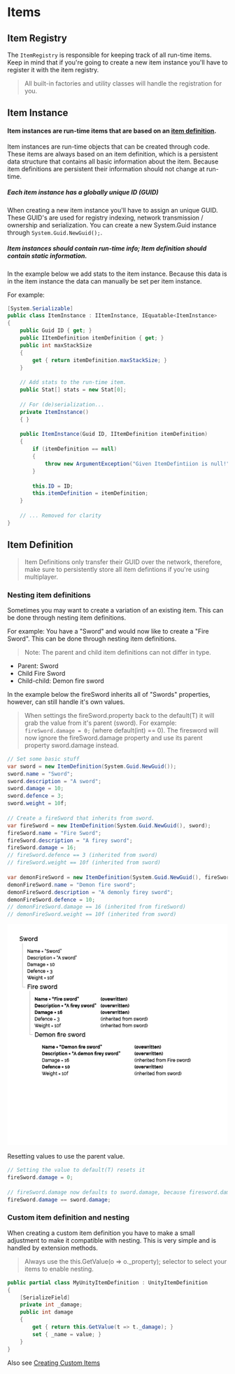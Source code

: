 # Items

## Item Registry
The ```ItemRegistry``` is responsible for keeping track of all run-time items.
Keep in mind that if you're going to create a new item instance you'll have to register
it with the item registry. 

> All built-in factories and utility classes will handle the registration for you.

## Item Instance

#### Item instances are run-time items that are based on an [item definition](#item-definition).
Item instances are run-time objects that can be created through code. These items are always
based on an item definition, which is a persistent data structure that contains all
basic information about the item. Because item definitions are persistent their information
should not change at run-time. 

##### Each item instance has a globally unique ID (GUID)
When creating a new item instance you'll have to assign an unique GUID. These GUID's are
used for registry indexing, network transmission / ownership and serialization.
You can create a new System.Guid instance through ```System.Guid.NewGuid();```.

##### Item instances should contain run-time info; Item definition should contain static information.
In the example below we add stats to the item instance.
Because this data is in the item instance the data can manually be set per item instance.

For example:
```csharp
[System.Serializable]
public class ItemInstance : IItemInstance, IEquatable<ItemInstance>
{
    public Guid ID { get; }
    public IItemDefinition itemDefinition { get; }
    public int maxStackSize
    {
        get { return itemDefinition.maxStackSize; } 
    }
    
    // Add stats to the run-time item.
    public Stat[] stats = new Stat[0];
    
    // For (de)serialization...
    private ItemInstance()
    { }
    
    public ItemInstance(Guid ID, IItemDefinition itemDefinition)
    {
        if (itemDefinition == null)
        {
            throw new ArgumentException("Given ItemDefintiion is null!");
        }
        
        this.ID = ID;
        this.itemDefinition = itemDefinition;
    }
    
    // ... Removed for clarity
}
```

## Item Definition

> Item Definitions only transfer their GUID over the network, therefore,
make sure to persistently store all item defintions if you're using multiplayer.

### Nesting item definitions
Sometimes you may want to create a variation of an existing item. This can be done through
nesting item definitions.

For example:
You have a "Sword" and would now like to create a "Fire Sword". This can be done through nesting item definitions.

> Note: The parent and child item definitions can not differ in type.

- Parent: Sword
- Child Fire Sword
- Child-child: Demon fire sword

In the example below the fireSword inherits all of "Swords" properties, however,
can still handle it's own values.

> When settings the fireSword.property back to the default(T) it will grab
the value from it's parent (sword).
For example:  ```fireSword.damage = 0;``` (where default(int) == 0). The firesword will now
ignore the fireSword.damage property and use its parent property sword.damage instead.

```csharp
// Set some basic stuff
var sword = new ItemDefinition(System.Guid.NewGuid());
sword.name = "Sword";
sword.description = "A sword";
sword.damage = 10;
sword.defence = 3;
sword.weight = 10f;

// Create a fireSword that inherits from sword.
var fireSword = new ItemDefinition(System.Guid.NewGuid(), sword);
fireSword.name = "Fire Sword";
fireSword.description = "A firey sword";
fireSword.damage = 16;
// fireSword.defence == 3 (inherited from sword)
// fireSword.weight == 10f (inherited from sword)

var demonFireSword = new ItemDefinition(System.Guid.NewGuid(), fireSword);
demonFireSword.name = "Demon fire sword";
demonFireSword.description = "A demonly firey sword";
demonFireSword.defence = 10;
// demonFireSword.damage == 16 (inherited from fireSword)
// demonFireSword.weight == 10f (inherited from sword)
```

![Nesting](Assets/Nesting.png)

Resetting values to use the parent value.
```csharp
// Setting the value to default(T) resets it
fireSword.damage = 0;

// fireSword.damage now defaults to sword.damage, because firesword.damage is default(T)
fireSword.damage == sword.damage;
```

### Custom item definition and nesting

When creating a custom item definition you have to make a small adjustment to make it compatible with nesting.
This is very simple and is handled by extension methods.

> Always use the this.GetValue(o => o._property); selector to select your items to enable nesting.

```csharp
public partial class MyUnityItemDefinition : UnityItemDefinition
{
    [SerializeField]
    private int _damage;
    public int damage
    {
        get { return this.GetValue(t => t._damage); }
        set { _name = value; }
    }
}
```

Also see [Creating Custom Items](CustomItem.md)